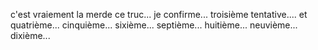 c'est vraiement la merde ce truc...
je confirme...
troisième tentative....
et quatrième...
cinquième...
sixième...
septième...
huitième...
neuvième...
dixième...  
